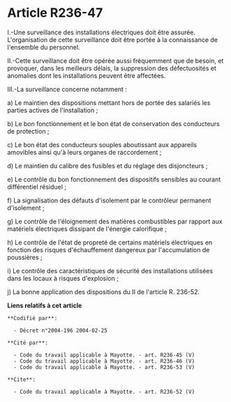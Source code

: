 # Article R236-47

I.-Une surveillance des installations électriques doit être assurée. L'organisation de cette surveillance doit être portée à
la connaissance de l'ensemble du personnel. 

II.-Cette surveillance doit être opérée aussi fréquemment que de besoin, et provoquer, dans les meilleurs délais, la
suppression des défectuosités et anomalies dont les installations peuvent être affectées. 

III.-La surveillance concerne notamment : 

a) Le maintien des dispositions mettant hors de portée des salariés les parties actives de l'installation ; 

b) Le bon fonctionnement et le bon état de conservation des conducteurs de protection ; 

c) Le bon état des conducteurs souples aboutissant aux appareils amovibles ainsi qu'à leurs organes de raccordement ; 

d) Le maintien du calibre des fusibles et du réglage des disjoncteurs ; 

e) Le contrôle du bon fonctionnement des dispositifs sensibles au courant différentiel résiduel ; 

f) La signalisation des défauts d'isolement par le contrôleur permanent d'isolement ; 

g) Le contrôle de l'éloignement des matières combustibles par rapport aux matériels électriques dissipant de l'énergie
calorifique ; 

h) Le contrôle de l'état de propreté de certains matériels électriques en fonction des risques d'échauffement dangereux par
l'accumulation de poussières ; 

i) Le contrôle des caractéristiques de sécurité des installations utilisées dans les locaux à risques d'explosion ; 

j) La bonne application des dispositions du II de l'article R. 236-52.

**Liens relatifs à cet article**

	**Codifié par**:

	  - Décret n°2004-196 2004-02-25

	**Cité par**:

	  - Code du travail applicable à Mayotte. - art. R236-45 (V)
	  - Code du travail applicable à Mayotte. - art. R236-46 (V)
	  - Code du travail applicable à Mayotte. - art. R236-53 (V)

	**Cite**:

	  - Code du travail applicable à Mayotte. - art. R236-52 (V)
